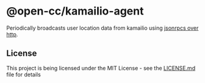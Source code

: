 # @open-cc/kamailio-agent

Periodically broadcasts user location data from kamailio using [jsonrpcs over http](https://kamailio.org/docs/modules/5.1.x/modules/jsonrpcs.html#idm1029969612).

## License

This project is being licensed under the MIT License - see the [LICENSE.md](LICENSE.md) file for details